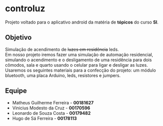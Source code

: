 # controluz
Projeto voltado para o aplicativo android da matéria de **tópicos** do curso **SI**.  
  
## Objetivo
Simulação de acendimento de ~~luzes em residência~~ leds.  
Em nosso projeto iremos fazer uma simulação de automação residencial, simulando o
acendimento e o desligamento de uma residência para dois cômodos, sala e quarto usando
o celular para ligar e desligar as luzes. Usaremos os seguintes materiais para a confecção
do projeto: um módulo bluetooth, uma placa Arduino, leds, resistores e jumpers.

## Equipe
+ Matheus Guilherme Ferreira - **00181627**  
+ Vinicius Modesto da Cruz - **00170596**  
+ Leonardo de Souza Costa -  **00179482**
+ Hugo de Sá Ferreira -  **00178113**